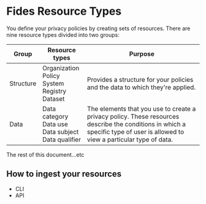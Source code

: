 # Fides Resource Types

You define your privacy policies by creating sets of resources. There are nine resource types divided into two groups:

<table>
  <thead>
    <tr>
      <th>Group</th>
      <th>Resource types</th>
      <th>Purpose</th>
    </tr>
  </thead>
  <tbody>
    <tr>
      <td>Structure</td>
      <td>Organization<br>Policy<br>System<br>Registry<br>Dataset</td>
      <td>Provides a structure for your policies and the data to which they're applied.</td>
    </tr>
    <tr>
      <td>Data</td>
      <td>Data category<br>Data use<br>Data subject<br>Data qualifier</td>
      <td>The elements that you use to create a privacy policy. These resources describe the conditions in which a specific type of user is allowed to view a particular type of data.</td>
    </tr>
  </tbody>
</table>

The rest of this document...etc

## How to ingest your resources

- CLI
- API

